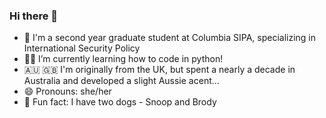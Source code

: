 ### Hi there 👋
- 🗽 I'm a second year graduate student at Columbia SIPA, specializing in International Security Policy
- 👩‍💻 I’m currently learning how to code in python!
- 🇦🇺 🇬🇧 I'm originally from the UK, but spent a nearly a decade in Australia and developed a slight Aussie acent...
- 😄 Pronouns: she/her
- 🐾 Fun fact: I have two dogs - Snoop and Brody



